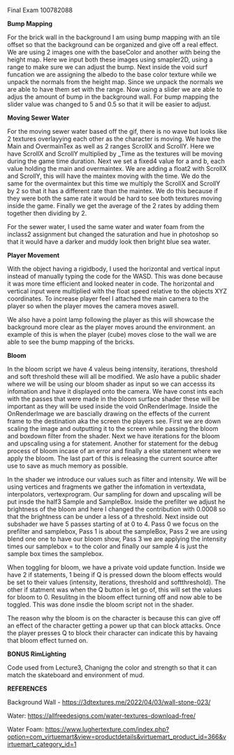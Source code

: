 Final Exam 100782088 

**Bump Mapping**

For the brick wall in the background I am using bump mapping with an tile offset so that the background can be organized and give off a real effect. We are using 2 images one with the baseColor and another with being the height map. Here we input both these images using smapler2D, using a range to make sure we can adjust the bump. Next inside the void surf funcation we are assigning the albedo to the base color texture while we unpack the normals from the height map. Since we unpack the normals we are able to have them set with the range. Now using a slider we are able to adjus the amount of bump in the background wall. For bump mapping the slider value was changed to 5 and 0.5 so that it will be easier to adjust.

**Moving Sewer Water**

For the moving sewer water based off the gif, there is no wave but looks like 2 textures overlayying each other as the character is moving. We have the Main and OvermainTex as well as 2 ranges ScrollX and ScrollY. Here we have ScrollX and ScrollY multiplied by _Time as the textures will be moving during the game time duration. Next we set a fixed4 value for a and b, each value holding the main and overmaintex. We are adding a float2 with ScrollX and ScrollY, this will have the maintex moving with the time. We do the same for the overmaintex but this time we multiply the ScrollX and ScrollY by 2 so that it has a different rate than the maintex. We do this because if they were both the same rate it would be hard to see both textures moving inside the game. Finally we get the average of the 2 rates by adding them together then dividing by 2.

For the sewer water, I used the same water and water foam from the inclass2 assignment but changed the saturation and hue in photoshop so that it would have a darker and muddy look then bright blue sea water.

**Player Movement**

With the object having a rigidbody, I used the horizontal and vertical input instead of manually typing the code for the WASD. This was done because it was more time efficient and looked neater in code. The horizontal and vertical input were multiplied with the float speed relative to the objects XYZ coordinates. To increase player feel I attached the main camera to the player so when the player moves the camera moves aswell.

We also have a point lamp following the player as this will showcase the background more clear as the player moves around the environment. an example of this is when the player (cube) moves close to the wall we are able to see the bump mapping of the bricks. 

**Bloom**

In the bloom script we have 4 valeus being intensity, iterations, threshold and soft threshold these will all be modified. We aslo have a public shader where we will be using our bloom shader as input so we can accesss its infomation and have it displayed onto the camera.
We have const ints each with the passes that were made in the bloom surface shader these will be important as they will be used inside the void OnRenderImage. Inside the OnRenderImage we are bascially drawing on the effects of the current frame to the destination aka the screen the players see. First we are down scaling the image and outputting it to the screen while passing the bloom and boxdown filter from the shader. Next we have iterations for the bloom and upscaling using a for statement. Another for statement for the debug process of bloom incase of an error and finally a else statement where we apply the bloom. The last part of this is releasing the current source after use to save as much memory as possible. 

In the shader we introduce our values such as filter and intensity. We will be using vertices and fragments we gather the infomation in vertexdata, interpolators, vertexprogram. Our sampling for down and upscaling will be put insde the half3 Sample and SampleBox. Inside the prefilter we adjust he brightness of the bloom and here I changed the contribution with 0.0008 so that the brightness can be under a less of a threshold. Next inside out subshader we have 5 passes starting of at 0 to 4. Pass 0 we focus on the prefilter and samplebox, Pass 1 is about the sampleBox, Pass 2 we are using blend one one to have our bloom show, Pass 3 we are applying the intensity times our samplebox = to the color and finally our sample 4 is just the sample box times the samplebox.

When toggling for bloom, we have a private void update function. Inside we have 2 if statements, 1 being if Q is pressed down the bloom effects would be set to their values (intensity, iterations, threshold and softthreshold). The other if statment was when the Q button is let go of, this will set the values for bloom to 0. Resulitng in the bloom effect turning off and now able to be toggled. This was done insdie the bloom script not in the shader. 

The reason why the bloom is on the character is because this can give off an effect of the character getting a power up that can block attacks. Once the player presses Q to block their character can indicate this by havaing that bloom effect turned on. 

**BONUS RimLighting**

Code used from Lecture3, Chanigng the color and strength so that it can match the skateboard and environment of mud.

**REFERENCES**

Background Wall - https://3dtextures.me/2022/04/03/wall-stone-023/

Water: https://allfreedesigns.com/water-textures-download-free/

Water Foam: https://www.lughertexture.com/index.php?option=com_virtuemart&view=productdetails&virtuemart_product_id=366&virtuemart_category_id=1


